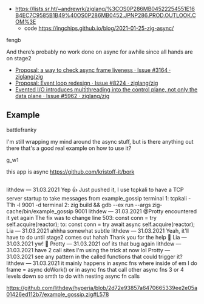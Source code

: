 - https://lists.sr.ht/~andrewrk/ziglang/%3COS0P286MB04522254551E16B4EC7C9585B1B49%40OS0P286MB0452.JPNP286.PROD.OUTLOOK.COM%3E
  - code https://ingchips.github.io/blog/2021-01-25-zig-async/

fengb

And there’s probably no work done on async for awhile since all hands are on stage2

- [Proposal: a way to check async frame liveness · Issue #3164 · ziglang/zig](https://github.com/ziglang/zig/issues/3164)
- [Proposal: Event loop redesign · Issue #8224 · ziglang/zig](https://github.com/ziglang/zig/issues/8224)
- [Evented I/O introduces multithreading into the control plane, not only the data plane · Issue #5962 · ziglang/zig](https://github.com/ziglang/zig/issues/5962)

## Example

battlefranky

I'm still wrapping my mind around the async stuff, but is there anything out there that's a good real example on how to use it?

g_w1

this app is async https://github.com/kristoff-it/bork

##

lithdew
—
31.03.2021
Yep :thumbsup:
Just pushed it, I use tcpkali to have a TCP server startup to take messages from example_gossip
terminal 1: tcpkali -T1h -l 9001 -d
terminal 2: zig build && gdb --ex run --args zig-cache/bin/example_gossip 9001
lithdew
—
31.03.2021
@Protty encountered it yet again
The fix was to change line 503:
const conn = try self.acquire(reactor);
to:
const conn = try await async self.acquire(reactor);
Lia
—
31.03.2021
ahhha
somewhat subtle
lithdew
—
31.03.2021
Yeah, it'll have to do until stage2 comes out hahah
Thank you for the help :pray:
Lia
—
31.03.2021
yw! :pray:
Protty
—
31.03.2021
oof its that bug again
lithdew
—
31.03.2021
have 2 call sites I'm using the trick at now lol
Protty
—
31.03.2021
see any pattern in the called functions that could trigger it?
lithdew
—
31.03.2021
it mainly happens in async fns where inside of em I do frame = async doWork()
or in async fns that call other async fns 3 or 4 levels down
so smth to do with nesting async fn calls

https://github.com/lithdew/hyperia/blob/2d72e93857a6470665339ee2e05a01426ed112b7/example_gossip.zig#L578
